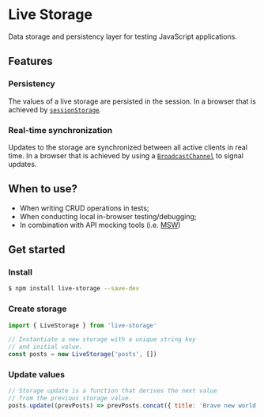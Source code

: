 # Live Storage

Data storage and persistency layer for testing JavaScript applications.

## Features

### Persistency

The values of a live storage are persisted in the session. In a browser that is achieved by [`sessionStorage`](https://developer.mozilla.org/en-US/docs/Web/API/Window/sessionStorage).

### Real-time synchronization

Updates to the storage are synchronized between all active clients in real time. In a browser that is achieved by using a [`BroadcastChannel`](https://developer.mozilla.org/en-US/docs/Web/API/BroadcastChannel) to signal updates.

## When to use?

- When writing CRUD operations in tests;
- When conducting local in-browser testing/debugging;
- In combination with API mocking tools (i.e. [MSW](https://github.com/mswjs/msw))

## Get started

### Install

```bash
$ npm install live-storage --save-dev
```

### Create storage

```js
import { LiveStorage } from 'live-storage'

// Instantiate a new storage with a unique string key
// and initial value.
const posts = new LiveStorage('posts', [])
```

### Update values

```js
// Storage update is a function that derives the next value
// from the previous storage value.
posts.update((prevPosts) => prevPosts.concat({ title: 'Brave new world' });
```
